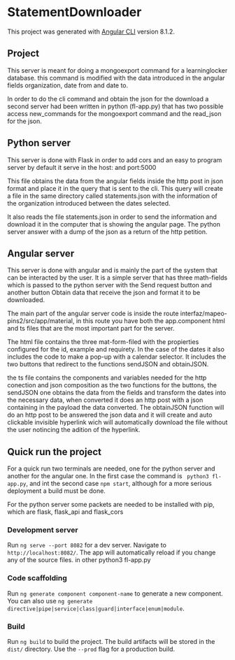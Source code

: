 # StatementDownloader

This project was generated with [Angular CLI](https://github.com/angular/angular-cli) version 8.1.2.

## Project

This server is meant for doing a mongoexport command for a learninglocker database. this command is modified with the data introduced in the angular fields organization, date from and date to.

In order to do the cli command and obtain the json for the download a second server had been written in python (fl-app.py) that has two possible access new_commands for the mongoexport command and the read_json for the json.

## Python server

This server is done with Flask in order to add cors and an easy to program server by default it serve in the host: and port:5000

This file obtains the data from the angular fields inside the http post in json format and place it in the query that is sent to the cli. This query will create a file in the same directory called statements.json with the information of the organization introduced between the dates selected.

It also reads the file statements.json in order to send the information and download it in the computer that is showing the angular page. The python server answer with a dump of the json as a return of the http petition. 

## Angular server

This server is done with angular and is mainly the part of the system that can be interacted by the user. It is a simple server that has three math-fields which is passed to the python server with the Send request button and another button Obtain data that receive the json and format it to be downloaded. 

The main part of the angular server code is inside the route interfaz/mapeo-pins2/src/app/material, in this route you have both the app.component html and ts files that are the most important part for the server.

The html file contains the three mat-form-filed with the propierties configured for the id, example and requirety. In the case of the dates it also includes the code to make a pop-up with a calendar selector. It includes the two buttons that redirect to the functions sendJSON and obtainJSON.

the ts file contains the components and variables needed for the http conection and json composition as the two functions for the buttons, the sendJSON one obtains the data from the fields and transform the dates into the necessary data, when converted it does an http post with a json containing in the payload the data converted. The obtainJSON function will do an http post to be answered the json data and it will create and auto clickable invisible hyperlink wich will automatically download the file without the user notincing the adition of the hyperlink.

## Quick run the project

For a quick run two terminals are needed, one for the python server and another for the angular one. In the first case the command is ` python3 fl-app.py`, and int the second case `npm start`, although for a more serious deployment a build must be done.

For the python server some packets are needed to be installed with pip, which are flask, flask_api and flask_cors

### Development server

Run `ng serve --port 8082` for a dev server. Navigate to `http://localhost:8082/`. The app will automatically reload if you change any of the source files. in other python3 fl-app.py

### Code scaffolding

Run `ng generate component component-name` to generate a new component. You can also use `ng generate directive|pipe|service|class|guard|interface|enum|module`.

### Build

Run `ng build` to build the project. The build artifacts will be stored in the `dist/` directory. Use the `--prod` flag for a production build.